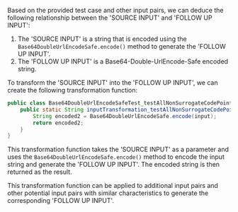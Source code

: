 Based on the provided test case and other input pairs, we can deduce the following relationship between the 'SOURCE INPUT' and 'FOLLOW UP INPUT':

1. The 'SOURCE INPUT' is a string that is encoded using the `Base64DoubleUrlEncodeSafe.encode()` method to generate the 'FOLLOW UP INPUT'.
2. The 'FOLLOW UP INPUT' is a Base64-Double-UrlEncode-Safe encoded string.

To transform the 'SOURCE INPUT' into the 'FOLLOW UP INPUT', we can create the following transformation function:

```java
public class Base64DoubleUrlEncodeSafeTest_testAllNonSurrogateCodePoints {
    public static String inputTransformation_testAllNonSurrogateCodePoints(String input) {
        String encoded2 = Base64DoubleUrlEncodeSafe.encode(input);
        return encoded2;
    }
}
```

This transformation function takes the 'SOURCE INPUT' as a parameter and uses the `Base64DoubleUrlEncodeSafe.encode()` method to encode the input string and generate the 'FOLLOW UP INPUT'. The encoded string is then returned as the result.

This transformation function can be applied to additional input pairs and other potential input pairs with similar characteristics to generate the corresponding 'FOLLOW UP INPUT'.